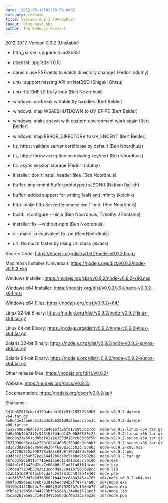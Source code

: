 ```yaml
---
date: '2012-09-18T01:25:53.000Z'
category: release
title: Version 0.9.2 (Unstable)
layout: blog-post.hbs
author: The Node.js Project
---
```


2012.09.17, Version 0.9.2 (Unstable)

- http_parser: upgrade to ad3b631

- openssl: upgrade 1.0.1c

- darwin: use FSEvents to watch directory changes (Fedor Indutny)

- unix: support missing API on NetBSD (Shigeki Ohtsu)

- unix: fix EMFILE busy loop (Ben Noordhuis)

- windows: un-break writable tty handles (Bert Belder)

- windows: map WSAESHUTDOWN to UV_EPIPE (Bert Belder)

- windows: make spawn with custom environment work again (Bert Belder)

- windows: map ERROR_DIRECTORY to UV_ENOENT (Bert Belder)

- tls, https: validate server certificate by default (Ben Noordhuis)

- tls, https: throw exception on missing key/cert (Ben Noordhuis)

- tls: async session storage (Fedor Indutny)

- installer: don't install header files (Ben Noordhuis)

- buffer: implement Buffer.prototype.toJSON() (Nathan Rajlich)

- buffer: added support for writing NaN and Infinity (koichik)

- http: make http.ServerResponse emit 'end' (Ben Noordhuis)

- build: ./configure --ninja (Ben Noordhuis, Timothy J Fontaine)

- installer: fix --without-npm (Ben Noordhuis)

- cli: make -p equivalent to -pe (Ben Noordhuis)

- url: Go much faster by using Url class (isaacs)

Source Code: https://nodejs.org/dist/v0.9.2/node-v0.9.2.tar.gz

Macintosh Installer (Universal): https://nodejs.org/dist/v0.9.2/node-v0.9.2.pkg

Windows Installer: https://nodejs.org/dist/v0.9.2/node-v0.9.2-x86.msi

Windows x64 Installer: https://nodejs.org/dist/v0.9.2/x64/node-v0.9.2-x64.msi

Windows x64 Files: https://nodejs.org/dist/v0.9.2/x64/

Linux 32-bit Binary: https://nodejs.org/dist/v0.9.2/node-v0.9.2-linux-x86.tar.gz

Linux 64-bit Binary: https://nodejs.org/dist/v0.9.2/node-v0.9.2-linux-x64.tar.gz

Solaris 32-bit Binary: https://nodejs.org/dist/v0.9.2/node-v0.9.2-sunos-x86.tar.gz

Solaris 64-bit Binary: https://nodejs.org/dist/v0.9.2/node-v0.9.2-sunos-x64.tar.gz

Other release files: https://nodejs.org/dist/v0.9.2/

Website: https://nodejs.org/docs/v0.9.2/

Documentation: https://nodejs.org/docs/v0.9.2/api/

Shasums:

```
3d1bb82013cbefd199abedaf0fe91d18579939b5  node-v0.9.2-darwin-x64.tar.gz
0a8e43e13ae6ce13ee3c8bb281d9a26aacc3ba3c  node-v0.9.2-darwin-x86.tar.gz
c5c2708d796d0e37c5a401af39bfa17c9c3b67c0  node-v0.9.2-linux-x64.tar.gz
0d0a09b34b74f2c9f310f044cd142d0b80885c22  node-v0.9.2-linux-x86.tar.gz
0bcc9a23e601cd8bef42a2e250d918ccb03b3f5b  node-v0.9.2-sunos-x64.tar.gz
7827998ec5ca442f26f824f46b51f33d0c9bbbb7  node-v0.9.2-sunos-x86.tar.gz
ed1c7d8a966c786969e3b4f68081cc5b3c753a03  node-v0.9.2-x86.msi
e1a1270d3f2a398738a363c68e8f30fd47dd5eb6  node-v0.9.2.pkg
09dd5e2135ab67ee9544f2b6ce0c5ab0e95b02b8  node-v0.9.2.tar.gz
8bfd33550b0115f71aed15a0c114a13cd573e10b  node.exe
3484b1c61442bd2ca7e00d06c61ad7fa6f61acad  node.exp
37dcaa77234b63a3ce3cecdea27041b7565698cc  node.lib
52abfb1b09f6facb0cda7c2e27b1bb48f8e75404  node.pdb
c4c3f87c5dd7a0d36d682fb449cc6a8a245a4789  x64/node-v0.9.2-x64.msi
d60fb389deada9eb753948bedb84b2f797424a93  x64/node.exe
04190c31210b2bc7ee80679167920567c166db75  x64/node.exp
dfb5a231905da844279bf86984813440e152becf  x64/node.lib
d5c5e26395e5c714efd4855505dcf0a31c57e22e  x64/node.pdb
```

